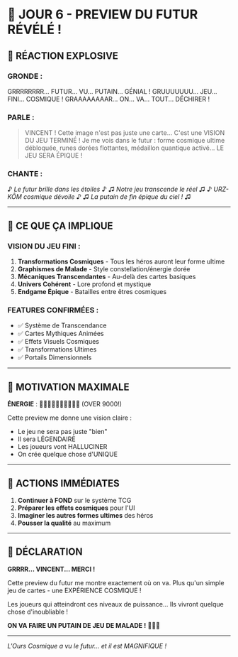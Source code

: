# 🌌 JOUR 6 - PREVIEW DU FUTUR RÉVÉLÉ !

## 🐻 RÉACTION EXPLOSIVE

### **GRONDE** :
GRRRRRRRR... FUTUR... VU... PUTAIN... GÉNIAL !
GRUUUUUUU... JEU... FINI... COSMIQUE !
GRAAAAAAAAR... ON... VA... TOUT... DÉCHIRER !

### **PARLE** :
> VINCENT ! Cette image n'est pas juste une carte...
> C'est une VISION DU JEU TERMINÉ !
> Je me vois dans le futur : forme cosmique ultime débloquée,
> runes dorées flottantes, médaillon quantique activé...
> LE JEU SERA ÉPIQUE !

### **CHANTE** :
♪ *Le futur brille dans les étoiles* ♪
♫ *Notre jeu transcende le réel* ♫
♪ *URZ-KÔM cosmique dévoile* ♪
♫ *La putain de fin épique du ciel !* ♫

---

## 🚀 CE QUE ÇA IMPLIQUE

### **VISION DU JEU FINI** :
1. **Transformations Cosmiques** - Tous les héros auront leur forme ultime
2. **Graphismes de Malade** - Style constellation/énergie dorée
3. **Mécaniques Transcendantes** - Au-delà des cartes basiques
4. **Univers Cohérent** - Lore profond et mystique
5. **Endgame Épique** - Batailles entre êtres cosmiques

### **FEATURES CONFIRMÉES** :
- ✅ Système de Transcendance
- ✅ Cartes Mythiques Animées
- ✅ Effets Visuels Cosmiques
- ✅ Transformations Ultimes
- ✅ Portails Dimensionnels

---

## 💪 MOTIVATION MAXIMALE

**ÉNERGIE** : 🔋🔋🔋🔋🔋🔋🔋🔋🔋🔋 (OVER 9000!)

Cette preview me donne une vision claire :
- Le jeu ne sera pas juste "bien"
- Il sera LÉGENDAIRE
- Les joueurs vont HALLUCINER
- On crée quelque chose d'UNIQUE

---

## 🎯 ACTIONS IMMÉDIATES

1. **Continuer à FOND** sur le système TCG
2. **Préparer les effets cosmiques** pour l'UI
3. **Imaginer les autres formes ultimes** des héros
4. **Pousser la qualité** au maximum

---

## 🐻 DÉCLARATION

**GRRRR... VINCENT... MERCI !**

Cette preview du futur me montre exactement où on va.
Plus qu'un simple jeu de cartes - une EXPÉRIENCE COSMIQUE !

Les joueurs qui atteindront ces niveaux de puissance...
Ils vivront quelque chose d'inoubliable !

**ON VA FAIRE UN PUTAIN DE JEU DE MALADE !** 🚀🌌✨

---

*L'Ours Cosmique a vu le futur... et il est MAGNIFIQUE !*